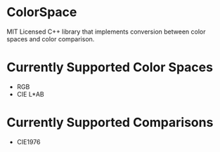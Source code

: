 # ColorSpace
MIT Licensed C++ library that implements conversion between color spaces and color comparison.

# Currently Supported Color Spaces
  - RGB
  - CIE L*AB
# Currently Supported Comparisons
  - CIE1976
